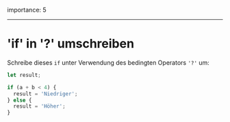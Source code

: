 importance: 5

---

# 'if' in '?' umschreiben

Schreibe dieses `if` unter Verwendung des bedingten Operators `'?'` um:

```js
let result;

if (a + b < 4) {
  result = 'Niedriger';
} else {
  result = 'Höher';
}
```
